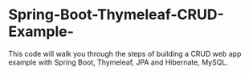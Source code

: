 # Spring-Boot-Thymeleaf-CRUD-Example-
This code will walk you through the steps of building a  CRUD web app  example with Spring Boot, Thymeleaf, JPA and Hibernate, MySQL.
